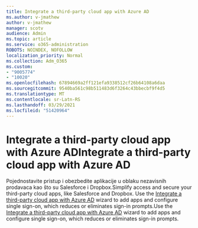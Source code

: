```yaml
---
title: Integrate a third-party cloud app with ‎Azure AD‎
ms.author: v-jmathew
author: v-jmathew
manager: scotv
audience: Admin
ms.topic: article
ms.service: o365-administration
ROBOTS: NOINDEX, NOFOLLOW
localization_priority: Normal
ms.collection: Adm_O365
ms.custom:
- "9005774"
- "10020"
ms.openlocfilehash: 67894669a2ff121efa9338512cf26b64108a6daa
ms.sourcegitcommit: 9540ba561c98b511483d6f3264c43bbecbf9f4d5
ms.translationtype: MT
ms.contentlocale: sr-Latn-RS
ms.lasthandoff: 03/29/2021
ms.locfileid: "51420964"
---
```

# <a name="integrate-a-third-party-cloud-app-with-azure-ad"></a><span data-ttu-id="7fd85-102">Integrate a third-party cloud app with ‎Azure AD</span><span class="sxs-lookup"><span data-stu-id="7fd85-102">Integrate a third-party cloud app with ‎Azure AD</span></span>

<span data-ttu-id="7fd85-103">Pojednostavite pristup i obezbedite aplikacije u oblaku nezavisnih prodavaca kao što su Salesforce i Dropbox.</span><span class="sxs-lookup"><span data-stu-id="7fd85-103">Simplify access and secure your third-party cloud apps, like Salesforce and Dropbox.</span></span> <span data-ttu-id="7fd85-104">Use the [Integrate a third-party cloud app with ‎Azure AD‎](https://go.microsoft.com/fwlink/?linkid=2157464) wizard to add apps and configure single sign-on, which reduces or eliminates sign-in prompts.</span><span class="sxs-lookup"><span data-stu-id="7fd85-104">Use the [Integrate a third-party cloud app with ‎Azure AD‎](https://go.microsoft.com/fwlink/?linkid=2157464) wizard to add apps and configure single sign-on, which reduces or eliminates sign-in prompts.</span></span>
